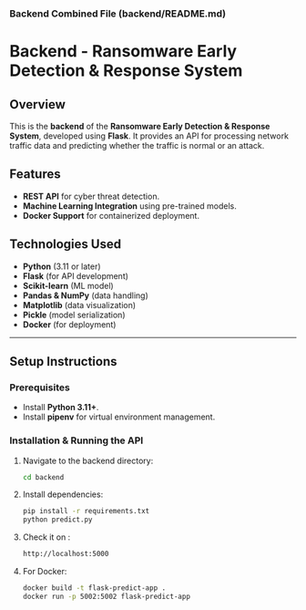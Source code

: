 ### **Backend Combined File (backend/README.md)**  

# Backend - Ransomware Early Detection & Response System

## Overview
This is the **backend** of the **Ransomware Early Detection & Response System**, developed using **Flask**. It provides an API for processing network traffic data and predicting whether the traffic is normal or an attack.

## Features
- **REST API** for cyber threat detection.
- **Machine Learning Integration** using pre-trained models.
- **Docker Support** for containerized deployment.

## Technologies Used
- **Python** (3.11 or later)
- **Flask** (for API development)
- **Scikit-learn** (ML model)
- **Pandas & NumPy** (data handling)
- **Matplotlib** (data visualization)
- **Pickle** (model serialization)
- **Docker** (for deployment)

---

## Setup Instructions
### Prerequisites
- Install **Python 3.11+**.
- Install **pipenv** for virtual environment management.

### Installation & Running the API
1. Navigate to the backend directory:
   ```sh
   cd backend
2. Install dependencies:
   ```sh
   pip install -r requirements.txt
   python predict.py

3. Check it on :
   ```sh
   http://localhost:5000

4. For Docker:
   ```sh
   docker build -t flask-predict-app .
   docker run -p 5002:5002 flask-predict-app




